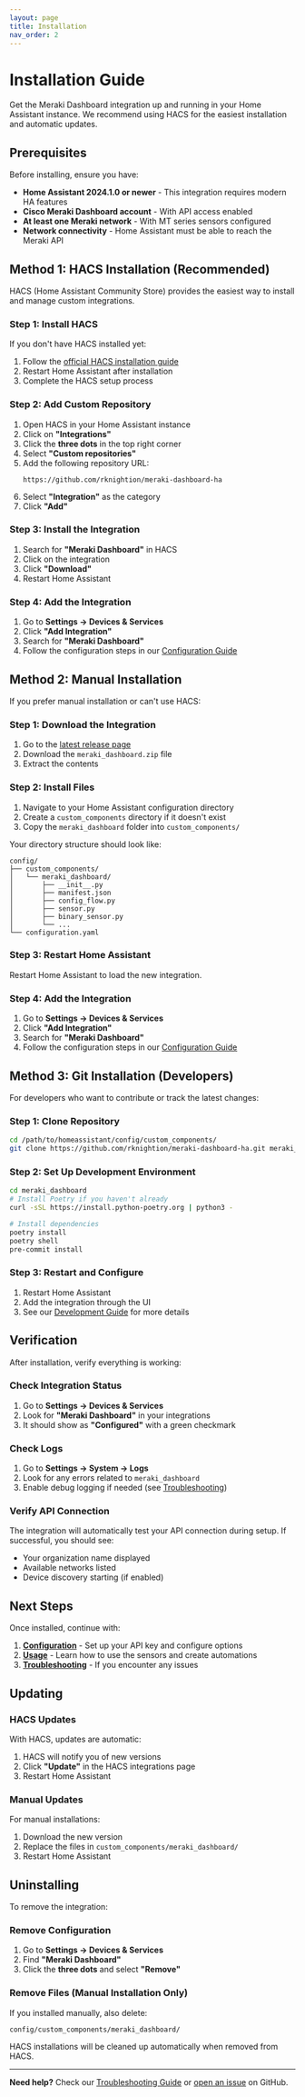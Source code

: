 ```yaml
---
layout: page
title: Installation
nav_order: 2
---
```


# Installation Guide

Get the Meraki Dashboard integration up and running in your Home Assistant instance. We recommend using HACS for the easiest installation and automatic updates.

## Prerequisites

Before installing, ensure you have:

- **Home Assistant 2024.1.0 or newer** - This integration requires modern HA features
- **Cisco Meraki Dashboard account** - With API access enabled
- **At least one Meraki network** - With MT series sensors configured
- **Network connectivity** - Home Assistant must be able to reach the Meraki API

## Method 1: HACS Installation (Recommended)

HACS (Home Assistant Community Store) provides the easiest way to install and manage custom integrations.

### Step 1: Install HACS

If you don't have HACS installed yet:

1. Follow the [official HACS installation guide](https://hacs.xyz/docs/setup/download)
2. Restart Home Assistant after installation
3. Complete the HACS setup process

### Step 2: Add Custom Repository

1. Open HACS in your Home Assistant instance
2. Click on **"Integrations"**
3. Click the **three dots** in the top right corner
4. Select **"Custom repositories"**
5. Add the following repository URL:
   ```
   https://github.com/rknightion/meraki-dashboard-ha
   ```
6. Select **"Integration"** as the category
7. Click **"Add"**

### Step 3: Install the Integration

1. Search for **"Meraki Dashboard"** in HACS
2. Click on the integration
3. Click **"Download"**
4. Restart Home Assistant

### Step 4: Add the Integration

1. Go to **Settings → Devices & Services**
2. Click **"Add Integration"**
3. Search for **"Meraki Dashboard"**
4. Follow the configuration steps in our [Configuration Guide](configuration.md)

## Method 2: Manual Installation

If you prefer manual installation or can't use HACS:

### Step 1: Download the Integration

1. Go to the [latest release page](https://github.com/rknightion/meraki-dashboard-ha/releases)
2. Download the `meraki_dashboard.zip` file
3. Extract the contents

### Step 2: Install Files

1. Navigate to your Home Assistant configuration directory
2. Create a `custom_components` directory if it doesn't exist
3. Copy the `meraki_dashboard` folder into `custom_components/`

Your directory structure should look like:
```
config/
├── custom_components/
│   └── meraki_dashboard/
│       ├── __init__.py
│       ├── manifest.json
│       ├── config_flow.py
│       ├── sensor.py
│       ├── binary_sensor.py
│       └── ...
└── configuration.yaml
```

### Step 3: Restart Home Assistant

Restart Home Assistant to load the new integration.

### Step 4: Add the Integration

1. Go to **Settings → Devices & Services**
2. Click **"Add Integration"**
3. Search for **"Meraki Dashboard"**
4. Follow the configuration steps in our [Configuration Guide](configuration.md)

## Method 3: Git Installation (Developers)

For developers who want to contribute or track the latest changes:

### Step 1: Clone Repository

```bash
cd /path/to/homeassistant/config/custom_components/
git clone https://github.com/rknightion/meraki-dashboard-ha.git meraki_dashboard
```

### Step 2: Set Up Development Environment

```bash
cd meraki_dashboard
# Install Poetry if you haven't already
curl -sSL https://install.python-poetry.org | python3 -

# Install dependencies
poetry install
poetry shell
pre-commit install
```

### Step 3: Restart and Configure

1. Restart Home Assistant
2. Add the integration through the UI
3. See our [Development Guide](development.md) for more details

## Verification

After installation, verify everything is working:

### Check Integration Status

1. Go to **Settings → Devices & Services**
2. Look for **"Meraki Dashboard"** in your integrations
3. It should show as **"Configured"** with a green checkmark

### Check Logs

1. Go to **Settings → System → Logs**
2. Look for any errors related to `meraki_dashboard`
3. Enable debug logging if needed (see [Troubleshooting](troubleshooting.md))

### Verify API Connection

The integration will automatically test your API connection during setup. If successful, you should see:

- Your organization name displayed
- Available networks listed
- Device discovery starting (if enabled)

## Next Steps

Once installed, continue with:

1. **[Configuration](configuration.md)** - Set up your API key and configure options
2. **[Usage](usage.md)** - Learn how to use the sensors and create automations
3. **[Troubleshooting](troubleshooting.md)** - If you encounter any issues

## Updating

### HACS Updates

With HACS, updates are automatic:

1. HACS will notify you of new versions
2. Click **"Update"** in the HACS integrations page
3. Restart Home Assistant

### Manual Updates

For manual installations:

1. Download the new version
2. Replace the files in `custom_components/meraki_dashboard/`
3. Restart Home Assistant

## Uninstalling

To remove the integration:

### Remove Configuration

1. Go to **Settings → Devices & Services**
2. Find **"Meraki Dashboard"**
3. Click the **three dots** and select **"Remove"**

### Remove Files (Manual Installation Only)

If you installed manually, also delete:
```
config/custom_components/meraki_dashboard/
```

HACS installations will be cleaned up automatically when removed from HACS.

---

**Need help?** Check our [Troubleshooting Guide](troubleshooting.md) or [open an issue](https://github.com/rknightion/meraki-dashboard-ha/issues) on GitHub. 